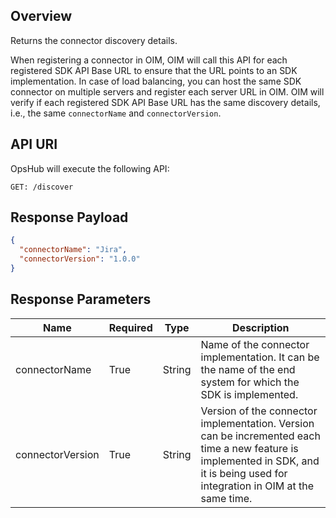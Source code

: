 ## Overview
Returns the connector discovery details.

When registering a connector in OIM, OIM will call this API for each registered SDK API Base URL to ensure that the URL points to an SDK implementation. In case of load balancing, you can host the same SDK connector on multiple servers and register each server URL in OIM. OIM will verify if each registered SDK API Base URL has the same discovery details, i.e., the same `connectorName` and `connectorVersion`.

## API URI
OpsHub will execute the following API:

```http
GET: /discover
```

## Response Payload

```json
{
  "connectorName": "Jira",
  "connectorVersion": "1.0.0"
}
```

## Response Parameters

| Name | Required | Type | Description |
|------|---------|------|-------------|
| connectorName | True | String | Name of the connector implementation. It can be the name of the end system for which the SDK is implemented. |
| connectorVersion | True | String | Version of the connector implementation. Version can be incremented each time a new feature is implemented in SDK, and it is being used for integration in OIM at the same time. |
